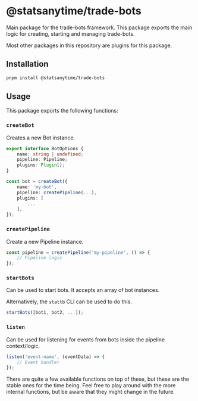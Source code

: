 # @statsanytime/trade-bots

Main package for the trade-bots framework. This package exports the main logic for creating, starting and managing trade-bots.

Most other packages in this repository are plugins for this package.

## Installation

```bash
pnpm install @statsanytime/trade-bots
```

## Usage

This package exports the following functions:

### `createBot`

Creates a new Bot instance.

```typescript
export interface BotOptions {
    name: string | undefined;
    pipeline: Pipeline;
    plugins: Plugin[];
}

const bot = createBot({
    name: 'my-bot',
    pipeline: createPipeline(...),
    plugins: [
        ...
    ],
});
```

### `createPipeline`

Create a new Pipeline instance.

```typescript
const pipeline = createPipeline('my-pipeline', () => {
    // Pipeline logic
});
```

### `startBots`

Can be used to start bots. It accepts an array of bot instances.

Alternatively, the `stattb` CLI can be used to do this.

```typescript
startBots([bot1, bot2, ...]);
```

### `listen`

Can be used for listening for events from bots inside the pipeline context/logic.

```typescript
listen('event-name', (eventData) => {
    // Event handler
});
```

There are quite a few available functions on top of these, but these are the stable ones for the time being. Feel free to play around with the more internal functions, but be aware that they might change in the future.
